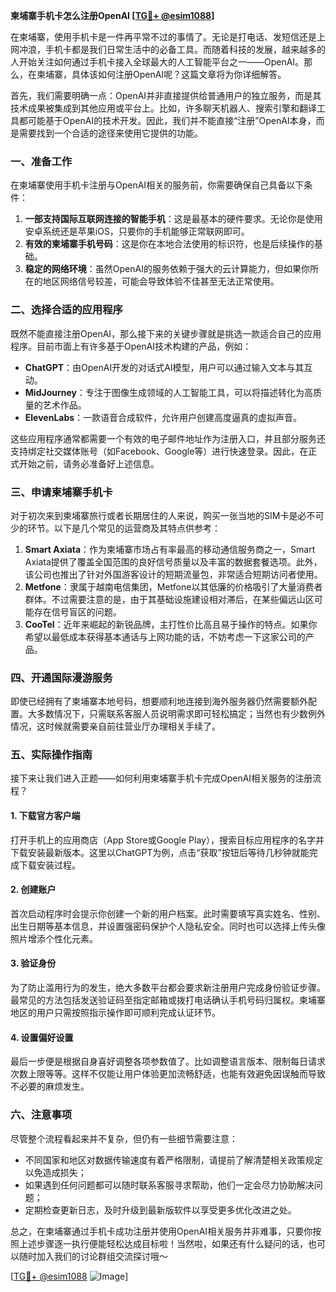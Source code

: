 **柬埔寨手机卡怎么注册OpenAI [[TG💪+ @esim1088](https://t.me/s/esim1088)]**

在柬埔寨，使用手机卡是一件再平常不过的事情了。无论是打电话、发短信还是上网冲浪，手机卡都是我们日常生活中的必备工具。而随着科技的发展，越来越多的人开始关注如何通过手机卡接入全球最大的人工智能平台之一——OpenAI。那么，在柬埔寨，具体该如何注册OpenAI呢？这篇文章将为你详细解答。

首先，我们需要明确一点：OpenAI并非直接提供给普通用户的独立服务，而是其技术成果被集成到其他应用或平台上。比如，许多聊天机器人、搜索引擎和翻译工具都可能基于OpenAI的技术开发。因此，我们并不能直接“注册”OpenAI本身，而是需要找到一个合适的途径来使用它提供的功能。

### 一、准备工作

在柬埔寨使用手机卡注册与OpenAI相关的服务前，你需要确保自己具备以下条件：

1. **一部支持国际互联网连接的智能手机**：这是最基本的硬件要求。无论你是使用安卓系统还是苹果iOS，只要你的手机能够正常联网即可。
2. **有效的柬埔寨手机号码**：这是你在本地合法使用的标识符，也是后续操作的基础。
3. **稳定的网络环境**：虽然OpenAI的服务依赖于强大的云计算能力，但如果你所在的地区网络信号较差，可能会导致体验不佳甚至无法正常使用。

### 二、选择合适的应用程序

既然不能直接注册OpenAI，那么接下来的关键步骤就是挑选一款适合自己的应用程序。目前市面上有许多基于OpenAI技术构建的产品，例如：

- **ChatGPT**：由OpenAI开发的对话式AI模型，用户可以通过输入文本与其互动。
- **MidJourney**：专注于图像生成领域的人工智能工具，可以将描述转化为高质量的艺术作品。
- **ElevenLabs**：一款语音合成软件，允许用户创建高度逼真的虚拟声音。

这些应用程序通常都需要一个有效的电子邮件地址作为注册入口，并且部分服务还支持绑定社交媒体账号（如Facebook、Google等）进行快速登录。因此，在正式开始之前，请务必准备好上述信息。

### 三、申请柬埔寨手机卡

对于初次来到柬埔寨旅行或者长期居住的人来说，购买一张当地的SIM卡是必不可少的环节。以下是几个常见的运营商及其特点供参考：

1. **Smart Axiata**：作为柬埔寨市场占有率最高的移动通信服务商之一，Smart Axiata提供了覆盖全国范围的良好信号质量以及丰富的数据套餐选项。此外，该公司也推出了针对外国游客设计的短期流量包，非常适合短期访问者使用。
2. **Metfone**：隶属于越南电信集团，Metfone以其低廉的价格吸引了大量消费者群体。不过需要注意的是，由于其基础设施建设相对滞后，在某些偏远山区可能存在信号盲区的问题。
3. **CooTel**：近年来崛起的新锐品牌，主打性价比高且易于操作的特点。如果你希望以最低成本获得基本通话与上网功能的话，不妨考虑一下这家公司的产品。

### 四、开通国际漫游服务

即使已经拥有了柬埔寨本地号码，想要顺利地连接到海外服务器仍然需要额外配置。大多数情况下，只需联系客服人员说明需求即可轻松搞定；当然也有少数例外情况，这时候就需要亲自前往营业厅办理相关手续了。

### 五、实际操作指南

接下来让我们进入正题——如何利用柬埔寨手机卡完成OpenAI相关服务的注册流程？

#### 1. 下载官方客户端

打开手机上的应用商店（App Store或Google Play），搜索目标应用程序的名字并下载安装最新版本。这里以ChatGPT为例，点击“获取”按钮后等待几秒钟就能完成下载安装过程。

#### 2. 创建账户

首次启动程序时会提示你创建一个新的用户档案。此时需要填写真实姓名、性别、出生日期等基本信息，并设置强密码保护个人隐私安全。同时也可以选择上传头像照片增添个性化元素。

#### 3. 验证身份

为了防止滥用行为的发生，绝大多数平台都会要求新注册用户完成身份验证步骤。最常见的方法包括发送验证码至指定邮箱或拨打电话确认手机号码归属权。柬埔寨地区的用户只需按照指示操作即可顺利完成认证环节。

#### 4. 设置偏好设置

最后一步便是根据自身喜好调整各项参数值了。比如调整语言版本、限制每日请求次数上限等等。这样不仅能让用户体验更加流畅舒适，也能有效避免因误触而导致不必要的麻烦发生。

### 六、注意事项

尽管整个流程看起来并不复杂，但仍有一些细节需要注意：

- 不同国家和地区对数据传输速度有着严格限制，请提前了解清楚相关政策规定以免造成损失；
- 如果遇到任何问题都可以随时联系客服寻求帮助，他们一定会尽力协助解决问题；
- 定期检查更新日志，及时升级到最新版软件以享受更多优化改进之处。

总之，在柬埔寨通过手机卡成功注册并使用OpenAI相关服务并非难事，只要你按照上述步骤逐一执行便能轻松达成目标啦！当然啦，如果还有什么疑问的话，也可以随时加入我们的讨论群组交流探讨哦～

[[TG💪+ @esim1088](https://t.me/s/esim1088) ![Image](https://i.postimg.cc/4NQfJmqS/Snipaste-2025-05-13-00-14-12.png)]